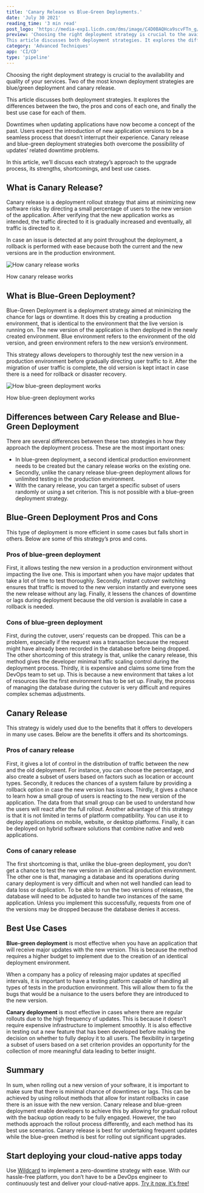 ```yaml
---
title: 'Canary Release vs Blue-Green Deployments.'
date: 'July 30 2021'
reading_time: '3 min read'
post_logo: 'https://media-exp1.licdn.com/dms/image/C4D0BAQHca9scvFTn_g/company-logo_200_200/0/1575039115252?e=2159024400&v=beta&t=lhQfV9RKT_iydx97uugwZtvsL_zgPoTU_fxFC11nkaI'
preview: 'Choosing the right deployment strategy is crucial to the availability and quality of your services.  Two of the most known deployment strategies are blue/green deployment and canary release.
This article discusses both deployment strategies. It explores the differences between the two, the pros and cons of each one, and finally the best use case for each of them.'
category: 'Advanced Techniques'
app: 'CI/CD'
type: 'pipeline'
---
```


Choosing the right deployment strategy is crucial to the availability and quality of your services.  Two of the most known deployment strategies are blue/green deployment and canary release. 

This article discusses both deployment strategies. It explores the differences between the two, the pros and cons of each one, and finally the best use case for each of them.

Downtimes when updating applications have now become a concept of the past. Users expect the introduction of new application versions to be a seamless process that doesn’t interrupt their experience. Canary release and blue-green deployment strategies both overcome the possibility of updates’ related downtime problems. 

In this article, we’ll discuss each strategy’s approach to the upgrade process, its strengths,  shortcomings, and best use cases.

## What is Canary Release?

Canary release is a deployment rollout strategy that aims at minimizing new software risks by directing a small percentage of users to the new version of the application. After verifying that the new application works as intended, the traffic directed to it is gradually increased and eventually, all traffic is directed to it. 

In case an issue is detected at any point throughout the deployment, a rollback is performed with ease because both the current and the new versions are in the production environment. 

![How canary release works](https://s3.us-west-2.amazonaws.com/secure.notion-static.com/628dd956-2a2f-4346-9327-ba5b64b3e739/Canary_Release.png?X-Amz-Algorithm=AWS4-HMAC-SHA256&X-Amz-Credential=AKIAT73L2G45O3KS52Y5%2F20210730%2Fus-west-2%2Fs3%2Faws4_request&X-Amz-Date=20210730T141524Z&X-Amz-Expires=86400&X-Amz-Signature=4b60b26a629997cf84e46e47f78b93beb6c2c247c324e58649faaf3d84c44e28&X-Amz-SignedHeaders=host&response-content-disposition=filename%20%3D%22Canary_Release.png%22)

How canary release works

## What is **Blue-Green Deployment?**

Blue-Green Deployment is a deployment strategy aimed at minimizing the chance for lags or downtime. It does this by creating a production environment, that is identical to the environment that the live version is running on. The new version of the application is then deployed in the newly created environment. Blue environment refers to the environment of the old version, and green environment refers to the new version’s environment.

This strategy allows developers to thoroughly test the new version in a production environment before gradually directing user traffic to it. After the migration of user traffic is complete, the old version is kept intact in case there is a need for rollback or disaster recovery.

![How blue-green deployment works](https://s3.us-west-2.amazonaws.com/secure.notion-static.com/53c56e4c-30cf-4939-906d-75e7354ab0f8/Blue-green_deployment_before__after_cutover.png?X-Amz-Algorithm=AWS4-HMAC-SHA256&X-Amz-Credential=AKIAT73L2G45O3KS52Y5%2F20210730%2Fus-west-2%2Fs3%2Faws4_request&X-Amz-Date=20210730T141621Z&X-Amz-Expires=86400&X-Amz-Signature=3a8da09694468f4e04c30e5d69673670458581140e39e1b516fcf24f11d84ce4&X-Amz-SignedHeaders=host&response-content-disposition=filename%20%3D%22Blue-green_deployment_before__after_cutover.png%22)

How blue-green deployment works

## Differences between Cary Release and Blue-Green Deployment

There are several differences between these two strategies in how they approach the deployment process. These are the most important ones:

- In blue-green deployment, a second identical production environment needs to be created but the canary release works on the existing one.
- Secondly, unlike the canary release blue-green deployment allows for unlimited testing in the production environment.
- With the canary release, you can target a specific subset of users randomly or using a set criterion. This is not possible with a blue-green deployment strategy.

## **Blue-Green Deployment Pros and Cons**

This type of deployment is more efficient in some cases but falls short in others. Below are some of this strategy’s pros and cons.

### **Pros of blue-green deployment**

First, it allows testing the new version in a production environment without impacting the live one. This is important when you have major updates that take a lot of time to test thoroughly. Secondly, instant cutover switching ensures that traffic is moved to the new version instantly and everyone sees the new release without any lag. Finally, it lessens the chances of downtime or lags during deployment because the old version is available in case a rollback is needed.

### **Cons of blue-green deployment**

First, during the cutover, users’ requests can be dropped. This can be a problem, especially if the request was a transaction because the request might have already been recorded in the database before being dropped. The other shortcoming of this strategy is that, unlike the canary release, this method gives the developer minimal traffic scaling control during the deployment process. Thirdly, it is expensive and claims some time from the DevOps team to set up. This is because a new environment that takes a lot of resources like the first environment has to be set up. Finally, the process of managing the database during the cutover is very difficult and requires complex schemas adjustments.

## **Canary Release**

This strategy is widely used due to the benefits that it offers to developers in many use cases. Below are the benefits it offers and its shortcomings.

### **Pros of canary release**

First, it gives a lot of control in the distribution of traffic between the new and the old deployment. For instance, you can choose the percentage, and also create a subset of users based on factors such as location or account types. Secondly, it reduces the chances of a system failure by providing a rollback option in case the new version has issues. Thirdly, it gives a chance to learn how a small group of users is reacting to the new version of the application. The data from that small group can be used to understand how the users will react after the full rollout. Another advantage of this strategy is that it is not limited in terms of platform compatibility. You can use it to deploy applications on mobile, website, or desktop platforms. Finally, it can be deployed on hybrid software solutions that combine native and web applications.

### **Cons of canary release**

The first shortcoming is that, unlike the blue-green deployment, you don’t get a chance to test the new version in an identical production environment. The other one is that, managing a database and its operations during canary deployment is very difficult and when not well handled can lead to data loss or duplication. To be able to run the two versions of releases, the database will need to be adjusted to handle two instances of the same application. Unless you implement this successfully, requests from one of the versions may be dropped because the database denies it access.

## Best Use Cases

**Blue-green deployment** is most effective when you have an application that will receive major updates with the new version. This is because the method requires a higher budget to implement due to the creation of an identical deployment environment.

When a company has a policy of releasing major updates at specified intervals, it is important to have a testing platform capable of handling all types of tests in the production environment. This will allow them to fix the bugs that would be a nuisance to the users before they are introduced to the new version.

**Canary deployment** is most effective in cases where there are regular rollouts due to the high frequency of updates. This is because it doesn’t require expensive infrastructure to implement smoothly. It is also effective in testing out a new feature that has been developed before making the decision on whether to fully deploy it to all users. The flexibility in targeting a subset of users based on a set criterion provides an opportunity for the collection of more meaningful data leading to better insight.

## Summary

In sum, when rolling out a new version of your software, it is important to make sure that there is minimal chance of downtimes or lags. This can be achieved by using rollout methods that allow for instant rollbacks in case there is an issue with the new version. Canary release and blue-green deployment enable developers to achieve this by allowing for gradual rollout with the backup option ready to be fully engaged. However, the two methods approach the rollout process differently, and each method has its best use scenarios. Canary release is best for undertaking frequent updates while the blue-green method is best for rolling out significant upgrades.

## Start deploying your cloud-native apps today

Use [Wildcard](https://www.w6d.io/) to implement a zero-downtime strategy with ease. With our hassle-free platform, you don’t have to be a DevOps engineer to continuously test and deliver your cloud-native apps. [Try it now, it's free!](https://www.w6d.io/)